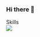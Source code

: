 ### Hi there 👋

Skills <br>
<a href="https://velog.io/@limbit/series" >
<img target="_blank" src="https://img.shields.io/badge/Velog-3DDC84?style=flat-square&logo=Android&logoColor=white"/>
</a>

<!--
**limbit95/limbit95** is a ✨ _special_ ✨ repository because its `README.md` (this file) appears on your GitHub profile.

Here are some ideas to get you started:

- 🔭 I’m currently working on ...
- 🌱 I’m currently learning ...
- 👯 I’m looking to collaborate on ...
- 🤔 I’m looking for help with ...
- 💬 Ask me about ...
- 📫 How to reach me: ...
- 😄 Pronouns: ...
- ⚡ Fun fact: ...
-->

